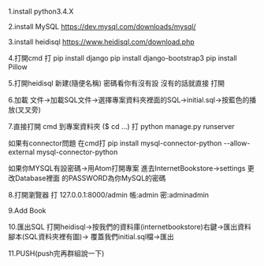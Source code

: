1.install python3.4.X

2.install MySQL
 https://dev.mysql.com/downloads/mysql/

3.install heidisql
 https://www.heidisql.com/download.php

4.打開cmd 打
pip install django
pip install django-bootstrap3
pip install Pillow

 5.打開heidisql
 新建(隨便名稱) 密碼看你有沒有設 沒有的話就直接 打開

6.加載
文件->加載SQL文件->選擇專案資料夾裡面的SQL->initial.sql->按藍色的播放(叉叉旁)

7.直接打開 cmd 到專案資料夾 ($ cd ...) 打
python manage.py runserver

如果有connector問題 在cmd打
pip install mysql-connector-python --allow-external mysql-connector-python

如果你MYSQL有設密碼->用Atom打開專案 進去InternetBookstore->settings 更改Database裡面
的PASSWORD為你MySQL的密碼

8.打開瀏覽器 打 127.0.0.1:8000/admin
帳:admin
密:adminadmin

9.Add Book

10.匯出SQL
打開heidisql->按我們的資料庫(internetbookstore)右鍵->匯出資料腳本(SQL資料夾裡有圖)->
覆蓋我們initial.sql檔->匯出

11.PUSH(push完再群組說一下)
